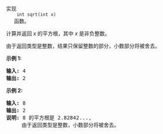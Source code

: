 <html>
 <body>
  <p>
   实现
   <code>
    int sqrt(int x)
   </code>
   函数。
  </p>
  <p>
   计算并返回
   <em>
    x
   </em>
   的平方根，其中
   <em>
    x
   </em>
   是非负整数。
  </p>
  <p>
   由于返回类型是整数，结果只保留整数的部分，小数部分将被舍去。
  </p>
  <p>
   <strong>
    示例 1:
   </strong>
  </p>
  <pre><strong>输入:</strong> 4
<strong>输出:</strong> 2
</pre>
  <p>
   <strong>
    示例 2:
   </strong>
  </p>
  <pre><strong>输入:</strong> 8
<strong>输出:</strong> 2
<strong>说明:</strong> 8 的平方根是 2.82842..., 
     由于返回类型是整数，小数部分将被舍去。
</pre>
 </body>
</html>